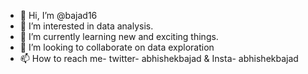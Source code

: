 - 👋 Hi, I’m @bajad16
- 👀 I’m interested in data analysis.
- 🌱 I’m currently learning new and exciting things. 
- 💞️ I’m looking to collaborate on data exploration
- 📫 How to reach me- twitter- abhishekbajad & Insta- abhishekbajad

<!---
bajad16/bajad16 is a ✨ special ✨ repository because its `README.md` (this file) appears on your GitHub profile.
You can click the Preview link to take a look at your changes.
--->

